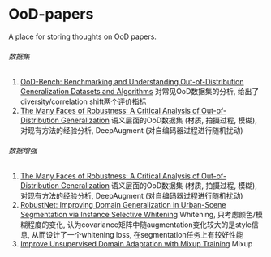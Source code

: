 # OoD-papers
A place for storing thoughts on OoD papers.

###### 数据集

1. [OoD-Bench: Benchmarking and Understanding Out-of-Distribution Generalization Datasets and Algorithms](./notes/OoD-Bench.md) 对常见OoD数据集的分析, 给出了diversity/correlation shift两个评价指标
2. [The Many Faces of Robustness: A Critical Analysis of Out-of-Distribution Generalization](./notes/TheManyFacesofRobustness.md) 语义层面的OoD数据集 (材质, 拍摄过程, 模糊), 对现有方法的经验分析, DeepAugment (对自编码器过程进行随机扰动)

###### 数据增强

1. [The Many Faces of Robustness: A Critical Analysis of Out-of-Distribution Generalization](./notes/TheManyFacesofRobustness.md) 语义层面的OoD数据集 (材质, 拍摄过程, 模糊), 对现有方法的经验分析, DeepAugment (对自编码器过程进行随机扰动)
2. [RobustNet: Improving Domain Generalization in Urban-Scene Segmentation via Instance Selective Whitening](./notes/RobustNet.md) Whitening, 只考虑颜色/模糊程度的变化, 认为covariance矩阵中随augmentation变化较大的是style信息, 从而设计了一个whitening loss, 在segmentation任务上有较好性能
3. [Improve Unsupervised Domain Adaptation with Mixup Training](./notes/ImproveUnsupervisedDomainAdaptationwithMixupTraining.md) Mixup

